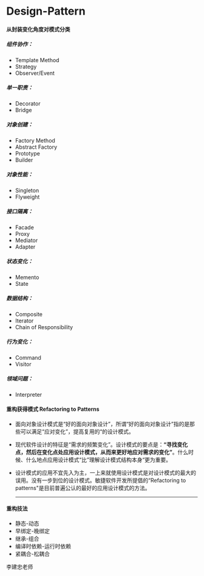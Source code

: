 # Design-Pattern
#### **从封装变化角度对模式分类**

##### 组件协作：

- Template Method
- Strategy
- Observer/Event

##### 单一职责：

- Decorator
- Bridge

##### 对象创建：

- Factory Method
- Abstract Factory
- Prototype
- Builder

##### 对象性能：

- Singleton
- Flyweight

##### 接口隔离：

- Facade
- Proxy
- Mediator
- Adapter

##### 状态变化：

- Memento
- State

##### 数据结构：

- Composite
- Iterator
- Chain of Responsibility

##### 行为变化：

- Command
- Visitor

##### 领域问题：

- Interpreter

#### 重构获得模式 Refactoring to Patterns

- 面向对象设计模式是“好的面向对象设计”，所谓“好的面向对象设计”指的是那些可以满足“应对变化”，提高复用的“的设计模式。

- 现代软件设计的特征是“需求的频繁变化”。设计模式的要点是：**“寻找变化点，然后在变化点处应用设计模式，从而来更好地应对需求的变化”**。什么时候、什么地点应用设计模式“比”理解设计模式结构本身“更为重要。

- 设计模式的应用不宜先入为主，一上来就使用设计模式是对设计模式的最大的误用。没有一步到位的设计模式。敏捷软件开发所提倡的“Refactoring to patterns"是目前普遍公认的最好的应用设计模式的方法。

  ------

#### **重构技法**

- 静态-动态
- 早绑定-晚绑定
- 继承-组合
- 编译时依赖-运行时依赖
- 紧耦合-松耦合

李建忠老师
